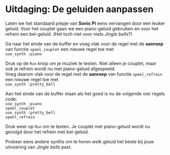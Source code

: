# Uitdaging: De geluiden aanpassen

Laten we het standaard piepje van **Sonic Pi** eens vervangen door een leuker geluid. Voor het couplet gaan we een piano-geluid gebruiken en voor het refrein een bel-geluid. (Het toch niet voor niets *Jingle bells*?)

Ga naar het einde van de buffer en voeg vlak voor de regel met de **aanroep** van functie `speel_couplet` een nieuwe regel toe met  
`use_synth :piano`

Druk op de `Run` knop om je muziek te testen. Niet alleen je couplet, maar ook je refrein wordt nu met piano-geluid afgespeeld.  
Voeg daarom vlak voor de regel met de **aanroep** van functie `speel_refrein` een nieuwe regel toe met  
`use_synth :pretty_bell`

Aan het einde van de buffer staan als het goed is nu de volgende vier regels code:  
`use_synth :piano`  
`speel_couplet`  
`use_synth :pretty_bell`  
`speel_refrein`

Druk weer op `Run` om te testen. Je couplet met piano-geluid wordt nu gevolgd door het refrein met bel-geluid.

Probeer eens andere synths om te horen welk geluid het beste bij jouw uitvoering van *Jingle bells* past.
